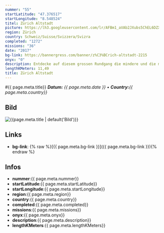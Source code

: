 ```yaml
---
nummer: "55"
startLatitude: "47.376517"
startLongitude: "8.548524"
titel: Zürich Altstadt
picture: https://lh3.googleusercontent.com/lr/AFBm1_aVAb2JXubs5ChEL6DZXnWF2VhUlmc5QCFcDoSb6JSae5FqGYp1JLM8d-F6kz5jdSID4CiasmIcvXw25I1eGLnvo05hu2yvzWIdNqcnFvwCUjqvq1SMonK_f9so5T4qxNqjWC0HDXTHVZnMO0pqgilqbaDrnU9DmmeH6xHJS6SN5daFIV0EplYpYTwnmQS1kSJd7fMQWj342FouPskVr5LxiBt2BZAhvRIeuxsNVX0GAp20VoovybXZaC_LA3d5YEVYHTDm9hxgP8zqQ0pQNZSz1nD6_aAezSA-24EpWMykqJ3QBH6-ztvrDsJB9C1OT3UQPsdUCDemDLJz12Bk07mu69WDwDhMlv95QzWu5nhsy0ALWOfcRIcIQ365tGtlY35fWh5RfXHY0PIbaAq0hZKPJRUH7omBGJ1sDQa8LotAzo0pn75WeSmmZFZZwZE8iqbyzXdsTutlHn8aLCWEludaPa3fRBRULF6MnY_xFlAYrM985_65uITyoCgTMtrOku8cKPbWKuMPsReSgubVj0Y-_Y3GqspjprkNt1Mm0tu56XLUfonGU4yX2_QYS09brLhQDXUK6YzTI127WhLEybPIvLuCFHYtt0RU4yh3JWr8F7xO5CKXzMgLIaXJYOu31SUEhZXDo7OfbiD8JIVFEWyo426aoJeslO76h9dieFic5zKyWqhPbNVyvXMqfE9vuiKAI_Xlp2Q6Ipb2sbwahBBTr4_TLsKl3FW4VTYn7LMyDYs9YWG75r7eJLdwARRrLQDgN_Yc_Q3s6QP0pT_MzXS-bcJQFanBjpJirBm0hJh3iw_IqmBGz08jvnOe1EnnadAvkXswA73PgU7wMTi1bPIYHFUV5OkQqyNJ
region: Zürich
country: Schweiz/Suisse/Svizzera/Svizra
completed: "1272"
missions: "36"
date: "2017"
bg-link: https://bannergress.com/banner/z%C3%BCrich-altstadt-2215
onyx: "0"
description: Entdecke auf diesem grossen Rundgang die mindere und die mehrere Altstadt von Zürich.
lengthKMeters: 11,49
title: Zürich Altstadt
---
```


#{{ page.meta.title}}
_**Datum:** {{ page.meta.date }} • **Country:**{{ page.meta.country}}_

## Bild
![{{page.meta.title | default('Bild')}}]({{page.meta.picture}})

## Links
- **bg-link**: {% raw %}[{{ page.meta.bg-link }}]({{ page.meta.bg-link }}){% endraw %}

## Infos
- **nummer**:{{ page.meta.nummer}}
- **startLatitude**:{{ page.meta.startLatitude}}
- **startLongitude**:{{ page.meta.startLongitude}}
- **region**:{{ page.meta.region}}
- **country**:{{ page.meta.country}}
- **completed**:{{ page.meta.completed}}
- **missions**:{{ page.meta.missions}}
- **onyx**:{{ page.meta.onyx}}
- **description**:{{ page.meta.description}}
- **lengthKMeters**:{{ page.meta.lengthKMeters}}

